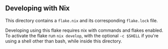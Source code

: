 ## Developing with Nix
This directory contains a `flake.nix` and its corresponding `flake.lock` file.

Developing using this flake requires nix with commands and flakes enabled.
To activate the flake run `nix develop`, with the optional `-c $SHELL` if you're using a shell other than bash, while inside this directory.
